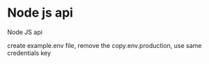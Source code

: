 # Node js api 
Node JS api

create example.env file, remove the copy.env.production, use same credentials key
